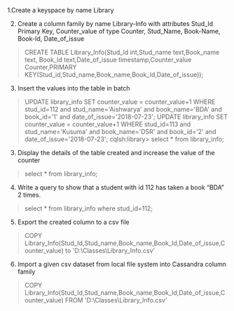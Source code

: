 1.Create  a keyspace by name Library

2. Create a column family by name Library-Info with attributes 
     Stud_Id Primary Key,
     Counter_value of type Counter,
    Stud_Name, Book-Name, Book-Id, Date_of_issue

>CREATE TABLE Library_Info(Stud_Id int,Stud_name text,Book_name text, Book_Id text,Date_of_issue timestamp,Counter_value Counter,PRIMARY KEY(Stud_id,Stud_name,Book_name,Book_Id,Date_of_issue));

3. Insert the values into the table in batch

>UPDATE library_info SET counter_value = counter_value+1 WHERE stud_id=112 and stud_name='Aishwarya' and book_name='BDA' and book_id='1' and date_of_issue='2018-07-23';
 UPDATE library_info SET counter_value = counter_value+1 WHERE stud_id=113 and stud_name='Kusuma' and book_name='DSR' and book_id='2' and date_of_issue='2018-07-23';
cqlsh:library> select * from library_info;

3.  Display the details of the table created and increase the value of the counter 

>select * from library_info;

4. Write a query to show that a student with id 112 has taken a book “BDA” 2 times.

>select * from library_info where stud_id=112;

5. Export the created column to a csv file

>COPY Library_Info(Stud_Id,Stud_name,Book_name,Book_Id,Date_of_issue,Counter_value) to 'D:\Classes\Library_Info.csv'

6. Import a given csv dataset from local file system into Cassandra column family

> COPY Library_Info(Stud_Id,Stud_name,Book_name,Book_Id,Date_of_issue,Counter_value) FROM 'D:\Classes\Library_Info.csv'
